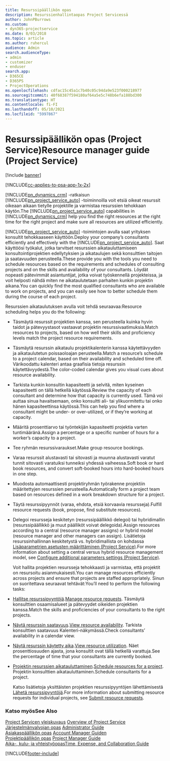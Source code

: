 ```yaml
---
title: Resurssipäällikön opas
description: Resurssienhallintaopas Project Servicessä
author: JohnPBurrows
ms.custom:
- dyn365-projectservice
ms.date: 8/03/2018
ms.topic: article
ms.author: ruhercul
audience: Admin
search.audienceType:
- admin
- customizer
- enduser
search.app:
- D365CE
- D365PS
- ProjectOperations
ms.openlocfilehash: cdfac15c45a1c7b40c05c94da9e523f000218977
ms.sourcegitcommit: 40f68387f594180af64a5e5c748b6efa188bd300
ms.translationtype: HT
ms.contentlocale: fi-FI
ms.lasthandoff: 05/10/2021
ms.locfileid: "5997867"
---
```

# <a name="resource-manager-guide-project-service"></a><span data-ttu-id="5f90b-103">Resurssipäällikön opas (Project Service)</span><span class="sxs-lookup"><span data-stu-id="5f90b-103">Resource manager guide (Project Service)</span></span>

[!include [banner](../includes/psa-now-project-operations.md)]

[!INCLUDE[cc-applies-to-psa-app-1x-2x](../includes/cc-applies-to-psa-app-1x-2x.md)]

<span data-ttu-id="5f90b-104">[!INCLUDE[pn_dynamics_crm](../includes/pn-dynamics-crm.md)] -ratkaisun [!INCLUDE[pn_project_service_auto](../includes/pn-project-service-auto.md)] -toiminnoilla voit etsiä oikeat resurssit oikeaan aikaan tietylle projektille ja varmistaa resurssien tehokkaan käytön.</span><span class="sxs-lookup"><span data-stu-id="5f90b-104">The [!INCLUDE[pn_project_service_auto](../includes/pn-project-service-auto.md)] capabilities in [!INCLUDE[pn_dynamics_crm](../includes/pn-dynamics-crm.md)] help you find the right resources at the right time for the right project and make sure all resources are utilized efficiently.</span></span>  
  
 <span data-ttu-id="5f90b-105">[!INCLUDE[pn_project_service_auto](../includes/pn-project-service-auto.md)] -toimintojen avulla saat yrityksen konsultit tehokkaaseen käyttöön.</span><span class="sxs-lookup"><span data-stu-id="5f90b-105">Deploy your company’s consultants efficiently and effectively with the [!INCLUDE[pn_project_service_auto](../includes/pn-project-service-auto.md)].</span></span> <span data-ttu-id="5f90b-106">Saat käyttöösi työkalut, jotka tarvitset resurssien aikatauluttamiseen konsultointiprojektien edellytyksien ja aikataulujen sekä konsulttien taitojen ja saatavuuden perusteella.</span><span class="sxs-lookup"><span data-stu-id="5f90b-106">These provide you with the tools you need to schedule resources based on the requirements and schedules of consulting projects and on the skills and availability of your consultants.</span></span> <span data-ttu-id="5f90b-107">Löydät nopeasti pätevimmät asiantuntijat, jotka voivat työskennellä projekteissa, ja voit helposti nähdä miten ne aikataulutetaan parhaiten kunkin projektin aikana.</span><span class="sxs-lookup"><span data-stu-id="5f90b-107">You can quickly find the most qualified consultants who are available to work on projects, and you can easily see how to better schedule them during the course of each project.</span></span>  
  
 <span data-ttu-id="5f90b-108">Resurssien aikataulutuksen avulla voit tehdä seuraavaa:</span><span class="sxs-lookup"><span data-stu-id="5f90b-108">Resource scheduling helps you do the following:</span></span>  
  
- <span data-ttu-id="5f90b-109">Täsmäytä resurssit projektien kanssa, sen perusteella kuinka hyvin taidot ja pätevyystasot vastaavat projektin resurssivaatimuksia.</span><span class="sxs-lookup"><span data-stu-id="5f90b-109">Match resources to projects, based on how well their skills and proficiency levels match the project resource requirements.</span></span>  
  
- <span data-ttu-id="5f90b-110">Täsmäytä resurssin aikataulu projektikalenterin kanssa käytettävyyden ja aikataulutetun poissaoloajan perusteella.</span><span class="sxs-lookup"><span data-stu-id="5f90b-110">Match a resource’s schedule to a project calendar, based on their availability and scheduled time off.</span></span> <span data-ttu-id="5f90b-111">Värikoodattu kalenteri antaa graafisia tietoja resurssin käytettävyydestä.</span><span class="sxs-lookup"><span data-stu-id="5f90b-111">The color-coded calendar gives you visual cues about resource availability.</span></span>  
  
- <span data-ttu-id="5f90b-112">Tarkista kunkin konsultin kapasiteetti ja selvitä, miten kyseinen kapasiteetti on tällä hetkellä käytössä.</span><span class="sxs-lookup"><span data-stu-id="5f90b-112">Review the capacity of each consultant and determine how that capacity is currently used.</span></span> <span data-ttu-id="5f90b-113">Tämä voi auttaa sinua havaitsemaan, onko konsultti ali- tai ylikuormitettu tai onko hänen kapasiteettinsa käytössä.</span><span class="sxs-lookup"><span data-stu-id="5f90b-113">This can help you find where a consultant might be under- or over-utilized, or if they’re working at capacity.</span></span>  
  
- <span data-ttu-id="5f90b-114">Määritä prosenttiarvo tai työntekijän kapasiteetti projektia varten tuntimääränä.</span><span class="sxs-lookup"><span data-stu-id="5f90b-114">Assign a percentage or a specific number of hours for a worker’s capacity to a project.</span></span>  
  
- <span data-ttu-id="5f90b-115">Tee ryhmän resurssivaraukset.</span><span class="sxs-lookup"><span data-stu-id="5f90b-115">Make group resource bookings.</span></span>  
  
- <span data-ttu-id="5f90b-116">Varaa resurssit alustavasti tai sitovasti ja muunna alustavasti varatut tunnit sitovasti varatuiksi tunneiksi yhdessä vaiheessa.</span><span class="sxs-lookup"><span data-stu-id="5f90b-116">Soft book or hard book resources, and convert soft-booked hours into hard-booked hours in one step.</span></span>  
  
- <span data-ttu-id="5f90b-117">Muodosta automaattisesti projektiryhmän työrakenne projektiin määritettyjen resurssien perusteella.</span><span class="sxs-lookup"><span data-stu-id="5f90b-117">Automatically form a project team based on resources defined in a work breakdown structure for a project.</span></span>  
  
- <span data-ttu-id="5f90b-118">Täytä resurssipyynnöt (varaa, ehdota, etsiä korvaavia resursseja).</span><span class="sxs-lookup"><span data-stu-id="5f90b-118">Fulfill resource requests (book, propose, find substitute resources).</span></span>  
  
- <span data-ttu-id="5f90b-119">Delegoi resursseja keskitetyn (resurssipäällikkö delegoi) tai hybridimallin (resurssipäällikkö ja muut päälliköt voivat delegoida).</span><span class="sxs-lookup"><span data-stu-id="5f90b-119">Assign resources according to a central (resource manager assigns) or hybrid model (resource manager and other managers can assign).</span></span> <span data-ttu-id="5f90b-120">Lisätietoja resurssinhallinnan keskitetystä vs. hybridimallista on kohdassa [Lisäparametrien asetusten määrittäminen (Project Service)](../psa/configure-additional-parameters-settings.md).</span><span class="sxs-lookup"><span data-stu-id="5f90b-120">For more information about setting a central versus hybrid resource management model, see [Configure additional parameters settings (Project Service)](../psa/configure-additional-parameters-settings.md).</span></span>  
  
  <span data-ttu-id="5f90b-121">Voit hallita projektien resursseja tehokkaasti ja varmistaa, että projektit on resursoitu asianmukaisesti.</span><span class="sxs-lookup"><span data-stu-id="5f90b-121">You can manage resources efficiently across projects and ensure that projects are staffed appropriately.</span></span> <span data-ttu-id="5f90b-122">Sinun on suoritettava seuraavat tehtävät:</span><span class="sxs-lookup"><span data-stu-id="5f90b-122">You’ll need to perform the following tasks:</span></span>  
  
- <span data-ttu-id="5f90b-123">[Hallitse resurssipyyntöjä](../psa/manage-resource-requests.md).</span><span class="sxs-lookup"><span data-stu-id="5f90b-123">[Manage resource requests](../psa/manage-resource-requests.md).</span></span> <span data-ttu-id="5f90b-124">Täsmäytä konsulttien osaamisalueet ja pätevyydet oikeiden projektien kanssa.</span><span class="sxs-lookup"><span data-stu-id="5f90b-124">Match the skills and proficiencies of your consultants to the right projects.</span></span>  
  
- <span data-ttu-id="5f90b-125">[Näytä resurssin saatavuus](../psa/view-resource-availability.md).</span><span class="sxs-lookup"><span data-stu-id="5f90b-125">[View resource availability](../psa/view-resource-availability.md).</span></span> <span data-ttu-id="5f90b-126">Tarkista konsulttien saatavuus Kalenteri-näkymässä.</span><span class="sxs-lookup"><span data-stu-id="5f90b-126">Check consultants’ availability in a calendar view.</span></span>  
  
- <span data-ttu-id="5f90b-127">[Näytä resurssin käytetty aika](../psa/view-resource-utilization.md).</span><span class="sxs-lookup"><span data-stu-id="5f90b-127">[View resource utilization](../psa/view-resource-utilization.md).</span></span> <span data-ttu-id="5f90b-128">Näet prosenttiosuuden ajasta, jona konsultit ovat tällä hetkellä varattuja.</span><span class="sxs-lookup"><span data-stu-id="5f90b-128">See the percentage of time that your consultants are currently booked.</span></span>  
  
- <span data-ttu-id="5f90b-129">[Projektin resurssien aikatauluttaminen](../psa/schedule-resources-project.md).</span><span class="sxs-lookup"><span data-stu-id="5f90b-129">[Schedule resources for a project](../psa/schedule-resources-project.md).</span></span> <span data-ttu-id="5f90b-130">Projektin konsulttien aikatauluttaminen.</span><span class="sxs-lookup"><span data-stu-id="5f90b-130">Schedule consultants for a project.</span></span>  
  
  <span data-ttu-id="5f90b-131">Katso lisätietoja yksittäisten projektien resurssipyyntöjen lähettämisestä [Lähetä resurssipyyntöjä](../psa/submit-resource-requests.md).</span><span class="sxs-lookup"><span data-stu-id="5f90b-131">For more information about submitting resource requests for individual projects, see [Submit resource requests](../psa/submit-resource-requests.md).</span></span>  
  
### <a name="see-also"></a><span data-ttu-id="5f90b-132">Katso myös</span><span class="sxs-lookup"><span data-stu-id="5f90b-132">See Also</span></span>  
 <span data-ttu-id="5f90b-133">[Project Servicen yleiskuvaus](../psa/overview.md) </span><span class="sxs-lookup"><span data-stu-id="5f90b-133">[Overview of Project Service](../psa/overview.md) </span></span>  
 <span data-ttu-id="5f90b-134">[Järjestelmänvalvojan opas](../psa/admin-guide.md) </span><span class="sxs-lookup"><span data-stu-id="5f90b-134">[Administrator Guide](../psa/admin-guide.md) </span></span>  
 <span data-ttu-id="5f90b-135">[Asiakaspäällikön opas](../psa/account-manager-guide.md) </span><span class="sxs-lookup"><span data-stu-id="5f90b-135">[Account Manager Guiden](../psa/account-manager-guide.md) </span></span>  
 <span data-ttu-id="5f90b-136">[Projektipäällikön opas](../psa/project-manager-guide.md) </span><span class="sxs-lookup"><span data-stu-id="5f90b-136">[Project Manager Guide](../psa/project-manager-guide.md) </span></span>  
 [<span data-ttu-id="5f90b-137">Aika-, kulu- ja yhteistyöopas</span><span class="sxs-lookup"><span data-stu-id="5f90b-137">Time, Expense, and Collaboration Guide</span></span>](../psa/time-expense-collaboration-guide.md)


[!INCLUDE[footer-include](../includes/footer-banner.md)]